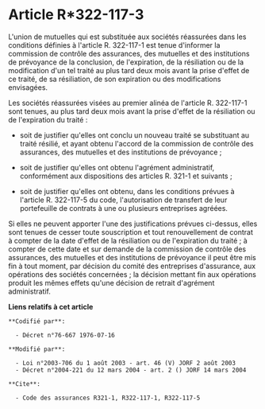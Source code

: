 # Article R*322-117-3

L'union de mutuelles qui est substituée aux sociétés réassurées dans les conditions définies à l'article R. 322-117-1 est
tenue d'informer la commission de contrôle des assurances, des mutuelles et des institutions de prévoyance de la conclusion,
de l'expiration, de la résiliation ou de la modification d'un tel traité au plus tard deux mois avant la prise d'effet de ce
traité, de sa résiliation, de son expiration ou des modifications envisagées.

Les sociétés réassurées visées au premier alinéa de l'article R. 322-117-1 sont tenues, au plus tard deux mois avant la prise
d'effet de la résiliation ou de l'expiration du traité :

- soit de justifier qu'elles ont conclu un nouveau traité se substituant au traité résilié, et ayant obtenu l'accord de la
commission de contrôle des assurances, des mutuelles et des institutions de prévoyance ;

- soit de justifier qu'elles ont obtenu l'agrément administratif, conformément aux dispositions des articles R. 321-1 et
suivants ;

- soit de justifier qu'elles ont obtenu, dans les conditions prévues à l'article R. 322-117-5 du code, l'autorisation de
transfert de leur portefeuille de contrats à une ou plusieurs entreprises agréées.

Si elles ne peuvent apporter l'une des justifications prévues ci-dessus, elles sont tenues de cesser toute souscription et
tout renouvellement de contrat à compter de la date d'effet de la résiliation ou de l'expiration du traité ; à compter de
cette date et sur demande de la commission de contrôle des assurances, des mutuelles et des institutions de prévoyance il
peut être mis fin à tout moment, par décision du comité des entreprises d'assurance, aux opérations des sociétés concernées ;
la décision mettant fin aux opérations produit les mêmes effets qu'une décision de retrait d'agrément administratif.

**Liens relatifs à cet article**

	**Codifié par**:

	  - Décret n°76-667 1976-07-16

	**Modifié par**:

	  - Loi n°2003-706 du 1 août 2003 - art. 46 (V) JORF 2 août 2003
	  - Décret n°2004-221 du 12 mars 2004 - art. 2 () JORF 14 mars 2004

	**Cite**:

	  - Code des assurances R321-1, R322-117-1, R322-117-5
